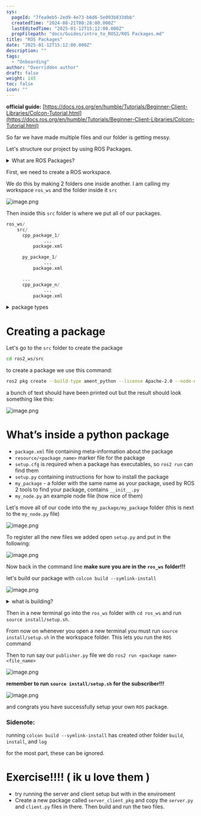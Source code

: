 ```yaml
---
sys:
  pageId: "7fea9eb5-2ed9-4e73-b6d6-5e093b833dbb"
  createdTime: "2024-08-21T00:28:00.000Z"
  lastEditedTime: "2025-01-12T15:12:00.000Z"
  propFilepath: "docs/Guides/intro_to_ROS2/ROS Packages.md"
title: "ROS Packages"
date: "2025-01-12T15:12:00.000Z"
description: ""
tags:
  - "Onboarding"
author: "Overridden author"
draft: false
weight: 145
toc: false
icon: ""
---
```


**official guide:** [https://docs.ros.org/en/humble/Tutorials/Beginner-Client-Libraries/Colcon-Tutorial.html](https://docs.ros.org/en/humble/Tutorials/Beginner-Client-Libraries/Colcon-Tutorial.html)

So far we have made multiple files and our folder is getting messy.

Let's structure our project by using ROS Packages.

<details>

<summary>What are ROS Packages?</summary>

ROS Packages are, as the name implies, packages of code that are highly sharable between ROS developers.

They consist of a folder, `package.xml` file, and source code

```python
      cpp_package_1/
		      ... imagine much code files here ..
          package.xml
```

</details>

First, we need to create a ROS workspace.

We do this by making 2 folders one inside another. I am calling my workspace `ros_ws` and the folder inside it `src`

![image.png](https://prod-files-secure.s3.us-west-2.amazonaws.com/d518164a-d88e-44d1-a4ee-3adb3bd8bce0/70706947-fd18-4537-a67b-e12946812d31/image.png?X-Amz-Algorithm=AWS4-HMAC-SHA256&X-Amz-Content-Sha256=UNSIGNED-PAYLOAD&X-Amz-Credential=ASIAZI2LB46642DXG7JR%2F20250506%2Fus-west-2%2Fs3%2Faws4_request&X-Amz-Date=20250506T041140Z&X-Amz-Expires=3600&X-Amz-Security-Token=IQoJb3JpZ2luX2VjEJT%2F%2F%2F%2F%2F%2F%2F%2F%2F%2FwEaCXVzLXdlc3QtMiJIMEYCIQCxi5rU6zBDkopjFrosETSTWjmKMpFg%2BQpoMZ5%2FZzUMIQIhANHNFAnyfWNFERy3T6%2FgyuJPeUHt0nwoXs9AqvB0XJbJKv8DCD0QABoMNjM3NDIzMTgzODA1IgxY1w%2BAXgcavrnD4Bwq3ANU31i8l10fe1%2Fu%2Fleoyr0czxcvFl4MHuZBQEHa0Sifspvm1iNl7LaBEfu9TqIbEiFAs2d1qi3V3S9PK10aEc%2Bhikf9Ik0YWNLUI3k0atj%2BE3D4HUYn1MGHgQcyea6Qb%2Bso3NO06B6byQLWcPA00i6Jza3mybEFjty2pA6jWQHMm9uFVjN1xLOKnZtT4FRjlPeQHyudP8C8lmz0Q5SXrAacdlK93yZFmpCk0jamoeSnxhlJASzoze3qBMMm9vNJCo%2BQB77kCD31B7cHsWlUfBX63VgUL8w0LtdZHrY6MYTobdxzq38t15u8OZ3%2FB7sMI4gXZOtNxTFfEK3o0dCuqQAwrSU9TOHd8uVFKD%2Bsv4HldxzjrrubglnO3Oaismu%2Byxl8pwhACQV1rrtYCc5xiz1ZKdsKZUuJwBoDMClhuq1m8IlEQ2PLyVZdAuAhlvUcTrrzMfm4UM227NquRSPvJGd%2BLDOSuSbNrbxGJl792Y4WPBeoQUAymU776IZHMcheskgyPGnomX7E9ecOjvdTS7wqiwNLLwNYIzMYSPAczcnPcBw5mCVq61v%2B1hkUUMJIpBQOXRokrXz%2B%2BJpQC0Uh7DyotRK0m7BQm5tK0E1ty9RZJ1chUWXLdQQsSsNzLzDCl%2BbABjqkAcpHjx7JyJ7D4vPVPWELMQm%2BHIU7t3JpTVILswe%2BQbPYZIn4z2RvIbbGblhOqdgevK1%2Fb1vUbYznb6jeqPnQhGU0Zo4Y6G9azR%2FSpzzMGaX6PRpeci%2Bea9V578C22uoCC5Llhexc%2B0%2BG9PxCrhp3jxZFed8iskqM3tzdt2LVFOcB4niNcDMOLr7TOqlVS4I5JvDp9%2FuzVE3l3ykgKd%2FpoZ50xNyG&X-Amz-Signature=485674d8ecd243a835ac4e847a50095ba776d35c4b7cb8d6204c4fcfccc1a49f&X-Amz-SignedHeaders=host&x-id=GetObject)

Then inside this `src` folder is where we put all of our packages.

```python
ros_ws/
    src/
      cpp_package_1/
		      ...
          package.xml

      py_package_1/
		      ...
          package.xml

      ...
      cpp_package_n/
		      ...
          package.xml

```

<details>

<summary>package types</summary>

packages can be either `C++` or python.

the intern file structure is different for each but for this guide we will stick to creating python packages

</details>

# Creating a package

Let's go to the `src` folder to create the package

```bash
cd ros2_ws/src
```

to create a package we use this command:

```bash
ros2 pkg create --build-type ament_python --license Apache-2.0 --node-name my_node my_package
```

a bunch of text should have been printed out but the result should look something like this:

![image.png](https://prod-files-secure.s3.us-west-2.amazonaws.com/d518164a-d88e-44d1-a4ee-3adb3bd8bce0/e6cf1e3f-8512-4a3e-b131-079f800bf3e8/image.png?X-Amz-Algorithm=AWS4-HMAC-SHA256&X-Amz-Content-Sha256=UNSIGNED-PAYLOAD&X-Amz-Credential=ASIAZI2LB46642DXG7JR%2F20250506%2Fus-west-2%2Fs3%2Faws4_request&X-Amz-Date=20250506T041140Z&X-Amz-Expires=3600&X-Amz-Security-Token=IQoJb3JpZ2luX2VjEJT%2F%2F%2F%2F%2F%2F%2F%2F%2F%2FwEaCXVzLXdlc3QtMiJIMEYCIQCxi5rU6zBDkopjFrosETSTWjmKMpFg%2BQpoMZ5%2FZzUMIQIhANHNFAnyfWNFERy3T6%2FgyuJPeUHt0nwoXs9AqvB0XJbJKv8DCD0QABoMNjM3NDIzMTgzODA1IgxY1w%2BAXgcavrnD4Bwq3ANU31i8l10fe1%2Fu%2Fleoyr0czxcvFl4MHuZBQEHa0Sifspvm1iNl7LaBEfu9TqIbEiFAs2d1qi3V3S9PK10aEc%2Bhikf9Ik0YWNLUI3k0atj%2BE3D4HUYn1MGHgQcyea6Qb%2Bso3NO06B6byQLWcPA00i6Jza3mybEFjty2pA6jWQHMm9uFVjN1xLOKnZtT4FRjlPeQHyudP8C8lmz0Q5SXrAacdlK93yZFmpCk0jamoeSnxhlJASzoze3qBMMm9vNJCo%2BQB77kCD31B7cHsWlUfBX63VgUL8w0LtdZHrY6MYTobdxzq38t15u8OZ3%2FB7sMI4gXZOtNxTFfEK3o0dCuqQAwrSU9TOHd8uVFKD%2Bsv4HldxzjrrubglnO3Oaismu%2Byxl8pwhACQV1rrtYCc5xiz1ZKdsKZUuJwBoDMClhuq1m8IlEQ2PLyVZdAuAhlvUcTrrzMfm4UM227NquRSPvJGd%2BLDOSuSbNrbxGJl792Y4WPBeoQUAymU776IZHMcheskgyPGnomX7E9ecOjvdTS7wqiwNLLwNYIzMYSPAczcnPcBw5mCVq61v%2B1hkUUMJIpBQOXRokrXz%2B%2BJpQC0Uh7DyotRK0m7BQm5tK0E1ty9RZJ1chUWXLdQQsSsNzLzDCl%2BbABjqkAcpHjx7JyJ7D4vPVPWELMQm%2BHIU7t3JpTVILswe%2BQbPYZIn4z2RvIbbGblhOqdgevK1%2Fb1vUbYznb6jeqPnQhGU0Zo4Y6G9azR%2FSpzzMGaX6PRpeci%2Bea9V578C22uoCC5Llhexc%2B0%2BG9PxCrhp3jxZFed8iskqM3tzdt2LVFOcB4niNcDMOLr7TOqlVS4I5JvDp9%2FuzVE3l3ykgKd%2FpoZ50xNyG&X-Amz-Signature=3844d74edb5e143b7a81e106e6063c93935eee119cec84298cc47cfd0f077b8c&X-Amz-SignedHeaders=host&x-id=GetObject)

# What’s inside a python package

- `package.xml` file containing meta-information about the package
- `resource/<package_name>` marker file for the package
- `setup.cfg` is required when a package has executables, so `ros2 run` can find them
- `setup.py` containing instructions for how to install the package
- `my_package` - a folder with the same name as your package, used by ROS 2 tools to find your package, contains `__init__.py`
- `my_node.py` an example node file (how nice of them)

Let's move all of our code into the `my_package/my_package` folder (this is next to the `my_node.py` file)

![image.png](https://prod-files-secure.s3.us-west-2.amazonaws.com/d518164a-d88e-44d1-a4ee-3adb3bd8bce0/9ce58f11-0da9-4d3e-b86d-506a9685d378/image.png?X-Amz-Algorithm=AWS4-HMAC-SHA256&X-Amz-Content-Sha256=UNSIGNED-PAYLOAD&X-Amz-Credential=ASIAZI2LB46642DXG7JR%2F20250506%2Fus-west-2%2Fs3%2Faws4_request&X-Amz-Date=20250506T041140Z&X-Amz-Expires=3600&X-Amz-Security-Token=IQoJb3JpZ2luX2VjEJT%2F%2F%2F%2F%2F%2F%2F%2F%2F%2FwEaCXVzLXdlc3QtMiJIMEYCIQCxi5rU6zBDkopjFrosETSTWjmKMpFg%2BQpoMZ5%2FZzUMIQIhANHNFAnyfWNFERy3T6%2FgyuJPeUHt0nwoXs9AqvB0XJbJKv8DCD0QABoMNjM3NDIzMTgzODA1IgxY1w%2BAXgcavrnD4Bwq3ANU31i8l10fe1%2Fu%2Fleoyr0czxcvFl4MHuZBQEHa0Sifspvm1iNl7LaBEfu9TqIbEiFAs2d1qi3V3S9PK10aEc%2Bhikf9Ik0YWNLUI3k0atj%2BE3D4HUYn1MGHgQcyea6Qb%2Bso3NO06B6byQLWcPA00i6Jza3mybEFjty2pA6jWQHMm9uFVjN1xLOKnZtT4FRjlPeQHyudP8C8lmz0Q5SXrAacdlK93yZFmpCk0jamoeSnxhlJASzoze3qBMMm9vNJCo%2BQB77kCD31B7cHsWlUfBX63VgUL8w0LtdZHrY6MYTobdxzq38t15u8OZ3%2FB7sMI4gXZOtNxTFfEK3o0dCuqQAwrSU9TOHd8uVFKD%2Bsv4HldxzjrrubglnO3Oaismu%2Byxl8pwhACQV1rrtYCc5xiz1ZKdsKZUuJwBoDMClhuq1m8IlEQ2PLyVZdAuAhlvUcTrrzMfm4UM227NquRSPvJGd%2BLDOSuSbNrbxGJl792Y4WPBeoQUAymU776IZHMcheskgyPGnomX7E9ecOjvdTS7wqiwNLLwNYIzMYSPAczcnPcBw5mCVq61v%2B1hkUUMJIpBQOXRokrXz%2B%2BJpQC0Uh7DyotRK0m7BQm5tK0E1ty9RZJ1chUWXLdQQsSsNzLzDCl%2BbABjqkAcpHjx7JyJ7D4vPVPWELMQm%2BHIU7t3JpTVILswe%2BQbPYZIn4z2RvIbbGblhOqdgevK1%2Fb1vUbYznb6jeqPnQhGU0Zo4Y6G9azR%2FSpzzMGaX6PRpeci%2Bea9V578C22uoCC5Llhexc%2B0%2BG9PxCrhp3jxZFed8iskqM3tzdt2LVFOcB4niNcDMOLr7TOqlVS4I5JvDp9%2FuzVE3l3ykgKd%2FpoZ50xNyG&X-Amz-Signature=518bacf38e2427e70acec5c241ef6188f85aad4826b862c3a359edcd5809a306&X-Amz-SignedHeaders=host&x-id=GetObject)

To register all the new files we added open `setup.py` and put in the following:

![image.png](https://prod-files-secure.s3.us-west-2.amazonaws.com/d518164a-d88e-44d1-a4ee-3adb3bd8bce0/1cd7c262-4cae-4496-9d75-c178537d24a2/image.png?X-Amz-Algorithm=AWS4-HMAC-SHA256&X-Amz-Content-Sha256=UNSIGNED-PAYLOAD&X-Amz-Credential=ASIAZI2LB46642DXG7JR%2F20250506%2Fus-west-2%2Fs3%2Faws4_request&X-Amz-Date=20250506T041140Z&X-Amz-Expires=3600&X-Amz-Security-Token=IQoJb3JpZ2luX2VjEJT%2F%2F%2F%2F%2F%2F%2F%2F%2F%2FwEaCXVzLXdlc3QtMiJIMEYCIQCxi5rU6zBDkopjFrosETSTWjmKMpFg%2BQpoMZ5%2FZzUMIQIhANHNFAnyfWNFERy3T6%2FgyuJPeUHt0nwoXs9AqvB0XJbJKv8DCD0QABoMNjM3NDIzMTgzODA1IgxY1w%2BAXgcavrnD4Bwq3ANU31i8l10fe1%2Fu%2Fleoyr0czxcvFl4MHuZBQEHa0Sifspvm1iNl7LaBEfu9TqIbEiFAs2d1qi3V3S9PK10aEc%2Bhikf9Ik0YWNLUI3k0atj%2BE3D4HUYn1MGHgQcyea6Qb%2Bso3NO06B6byQLWcPA00i6Jza3mybEFjty2pA6jWQHMm9uFVjN1xLOKnZtT4FRjlPeQHyudP8C8lmz0Q5SXrAacdlK93yZFmpCk0jamoeSnxhlJASzoze3qBMMm9vNJCo%2BQB77kCD31B7cHsWlUfBX63VgUL8w0LtdZHrY6MYTobdxzq38t15u8OZ3%2FB7sMI4gXZOtNxTFfEK3o0dCuqQAwrSU9TOHd8uVFKD%2Bsv4HldxzjrrubglnO3Oaismu%2Byxl8pwhACQV1rrtYCc5xiz1ZKdsKZUuJwBoDMClhuq1m8IlEQ2PLyVZdAuAhlvUcTrrzMfm4UM227NquRSPvJGd%2BLDOSuSbNrbxGJl792Y4WPBeoQUAymU776IZHMcheskgyPGnomX7E9ecOjvdTS7wqiwNLLwNYIzMYSPAczcnPcBw5mCVq61v%2B1hkUUMJIpBQOXRokrXz%2B%2BJpQC0Uh7DyotRK0m7BQm5tK0E1ty9RZJ1chUWXLdQQsSsNzLzDCl%2BbABjqkAcpHjx7JyJ7D4vPVPWELMQm%2BHIU7t3JpTVILswe%2BQbPYZIn4z2RvIbbGblhOqdgevK1%2Fb1vUbYznb6jeqPnQhGU0Zo4Y6G9azR%2FSpzzMGaX6PRpeci%2Bea9V578C22uoCC5Llhexc%2B0%2BG9PxCrhp3jxZFed8iskqM3tzdt2LVFOcB4niNcDMOLr7TOqlVS4I5JvDp9%2FuzVE3l3ykgKd%2FpoZ50xNyG&X-Amz-Signature=295da311adaa09ad10c11a0a9e637cc8eb17418361778205f12e2cc241cef180&X-Amz-SignedHeaders=host&x-id=GetObject)

Now back in the command line **make sure you are in the** **`ros_ws`** **folder!!!**

let's build our package with `colcon build --symlink-install`

![image.png](https://prod-files-secure.s3.us-west-2.amazonaws.com/d518164a-d88e-44d1-a4ee-3adb3bd8bce0/2f2a0d27-b173-48fd-b189-5f5c0ce65619/image.png?X-Amz-Algorithm=AWS4-HMAC-SHA256&X-Amz-Content-Sha256=UNSIGNED-PAYLOAD&X-Amz-Credential=ASIAZI2LB46642DXG7JR%2F20250506%2Fus-west-2%2Fs3%2Faws4_request&X-Amz-Date=20250506T041140Z&X-Amz-Expires=3600&X-Amz-Security-Token=IQoJb3JpZ2luX2VjEJT%2F%2F%2F%2F%2F%2F%2F%2F%2F%2FwEaCXVzLXdlc3QtMiJIMEYCIQCxi5rU6zBDkopjFrosETSTWjmKMpFg%2BQpoMZ5%2FZzUMIQIhANHNFAnyfWNFERy3T6%2FgyuJPeUHt0nwoXs9AqvB0XJbJKv8DCD0QABoMNjM3NDIzMTgzODA1IgxY1w%2BAXgcavrnD4Bwq3ANU31i8l10fe1%2Fu%2Fleoyr0czxcvFl4MHuZBQEHa0Sifspvm1iNl7LaBEfu9TqIbEiFAs2d1qi3V3S9PK10aEc%2Bhikf9Ik0YWNLUI3k0atj%2BE3D4HUYn1MGHgQcyea6Qb%2Bso3NO06B6byQLWcPA00i6Jza3mybEFjty2pA6jWQHMm9uFVjN1xLOKnZtT4FRjlPeQHyudP8C8lmz0Q5SXrAacdlK93yZFmpCk0jamoeSnxhlJASzoze3qBMMm9vNJCo%2BQB77kCD31B7cHsWlUfBX63VgUL8w0LtdZHrY6MYTobdxzq38t15u8OZ3%2FB7sMI4gXZOtNxTFfEK3o0dCuqQAwrSU9TOHd8uVFKD%2Bsv4HldxzjrrubglnO3Oaismu%2Byxl8pwhACQV1rrtYCc5xiz1ZKdsKZUuJwBoDMClhuq1m8IlEQ2PLyVZdAuAhlvUcTrrzMfm4UM227NquRSPvJGd%2BLDOSuSbNrbxGJl792Y4WPBeoQUAymU776IZHMcheskgyPGnomX7E9ecOjvdTS7wqiwNLLwNYIzMYSPAczcnPcBw5mCVq61v%2B1hkUUMJIpBQOXRokrXz%2B%2BJpQC0Uh7DyotRK0m7BQm5tK0E1ty9RZJ1chUWXLdQQsSsNzLzDCl%2BbABjqkAcpHjx7JyJ7D4vPVPWELMQm%2BHIU7t3JpTVILswe%2BQbPYZIn4z2RvIbbGblhOqdgevK1%2Fb1vUbYznb6jeqPnQhGU0Zo4Y6G9azR%2FSpzzMGaX6PRpeci%2Bea9V578C22uoCC5Llhexc%2B0%2BG9PxCrhp3jxZFed8iskqM3tzdt2LVFOcB4niNcDMOLr7TOqlVS4I5JvDp9%2FuzVE3l3ykgKd%2FpoZ50xNyG&X-Amz-Signature=2e9b94813986490b3f4d26477de93f39da525c69178f2c4ea61430dd03d5c3bd&X-Amz-SignedHeaders=host&x-id=GetObject)

<details>

<summary>what is building?</summary>

if you are a CS major at Rose-Hulman you will learn the answer to this in CSSE132

but TLDR; is it combines all the code files into one program that can be run easily 

</details>

Then in a new terminal go into the `ros_ws` folder with `cd ros_ws` and run `source install/setup.sh`. 

From now on whenever you open a new terminal you must run `source install/setup.sh` in the workspace folder. This lets you run the `ROS` command

Then to run say our `publisher.py` file we do `ros2 run <package name> <file_name>`

![image.png](https://prod-files-secure.s3.us-west-2.amazonaws.com/d518164a-d88e-44d1-a4ee-3adb3bd8bce0/4f4b1219-3a44-4632-aa0a-ce3471699f59/image.png?X-Amz-Algorithm=AWS4-HMAC-SHA256&X-Amz-Content-Sha256=UNSIGNED-PAYLOAD&X-Amz-Credential=ASIAZI2LB46642DXG7JR%2F20250506%2Fus-west-2%2Fs3%2Faws4_request&X-Amz-Date=20250506T041140Z&X-Amz-Expires=3600&X-Amz-Security-Token=IQoJb3JpZ2luX2VjEJT%2F%2F%2F%2F%2F%2F%2F%2F%2F%2FwEaCXVzLXdlc3QtMiJIMEYCIQCxi5rU6zBDkopjFrosETSTWjmKMpFg%2BQpoMZ5%2FZzUMIQIhANHNFAnyfWNFERy3T6%2FgyuJPeUHt0nwoXs9AqvB0XJbJKv8DCD0QABoMNjM3NDIzMTgzODA1IgxY1w%2BAXgcavrnD4Bwq3ANU31i8l10fe1%2Fu%2Fleoyr0czxcvFl4MHuZBQEHa0Sifspvm1iNl7LaBEfu9TqIbEiFAs2d1qi3V3S9PK10aEc%2Bhikf9Ik0YWNLUI3k0atj%2BE3D4HUYn1MGHgQcyea6Qb%2Bso3NO06B6byQLWcPA00i6Jza3mybEFjty2pA6jWQHMm9uFVjN1xLOKnZtT4FRjlPeQHyudP8C8lmz0Q5SXrAacdlK93yZFmpCk0jamoeSnxhlJASzoze3qBMMm9vNJCo%2BQB77kCD31B7cHsWlUfBX63VgUL8w0LtdZHrY6MYTobdxzq38t15u8OZ3%2FB7sMI4gXZOtNxTFfEK3o0dCuqQAwrSU9TOHd8uVFKD%2Bsv4HldxzjrrubglnO3Oaismu%2Byxl8pwhACQV1rrtYCc5xiz1ZKdsKZUuJwBoDMClhuq1m8IlEQ2PLyVZdAuAhlvUcTrrzMfm4UM227NquRSPvJGd%2BLDOSuSbNrbxGJl792Y4WPBeoQUAymU776IZHMcheskgyPGnomX7E9ecOjvdTS7wqiwNLLwNYIzMYSPAczcnPcBw5mCVq61v%2B1hkUUMJIpBQOXRokrXz%2B%2BJpQC0Uh7DyotRK0m7BQm5tK0E1ty9RZJ1chUWXLdQQsSsNzLzDCl%2BbABjqkAcpHjx7JyJ7D4vPVPWELMQm%2BHIU7t3JpTVILswe%2BQbPYZIn4z2RvIbbGblhOqdgevK1%2Fb1vUbYznb6jeqPnQhGU0Zo4Y6G9azR%2FSpzzMGaX6PRpeci%2Bea9V578C22uoCC5Llhexc%2B0%2BG9PxCrhp3jxZFed8iskqM3tzdt2LVFOcB4niNcDMOLr7TOqlVS4I5JvDp9%2FuzVE3l3ykgKd%2FpoZ50xNyG&X-Amz-Signature=b4b46085383aad608ff3a80fef79119c14285c9030f846ce8522bc632489b26c&X-Amz-SignedHeaders=host&x-id=GetObject)

**remember to run** **`source install/setup.sh`** **for the subscriber!!!**

![image.png](https://prod-files-secure.s3.us-west-2.amazonaws.com/d518164a-d88e-44d1-a4ee-3adb3bd8bce0/02121119-dad4-49ec-8356-c956108b4243/image.png?X-Amz-Algorithm=AWS4-HMAC-SHA256&X-Amz-Content-Sha256=UNSIGNED-PAYLOAD&X-Amz-Credential=ASIAZI2LB46642DXG7JR%2F20250506%2Fus-west-2%2Fs3%2Faws4_request&X-Amz-Date=20250506T041140Z&X-Amz-Expires=3600&X-Amz-Security-Token=IQoJb3JpZ2luX2VjEJT%2F%2F%2F%2F%2F%2F%2F%2F%2F%2FwEaCXVzLXdlc3QtMiJIMEYCIQCxi5rU6zBDkopjFrosETSTWjmKMpFg%2BQpoMZ5%2FZzUMIQIhANHNFAnyfWNFERy3T6%2FgyuJPeUHt0nwoXs9AqvB0XJbJKv8DCD0QABoMNjM3NDIzMTgzODA1IgxY1w%2BAXgcavrnD4Bwq3ANU31i8l10fe1%2Fu%2Fleoyr0czxcvFl4MHuZBQEHa0Sifspvm1iNl7LaBEfu9TqIbEiFAs2d1qi3V3S9PK10aEc%2Bhikf9Ik0YWNLUI3k0atj%2BE3D4HUYn1MGHgQcyea6Qb%2Bso3NO06B6byQLWcPA00i6Jza3mybEFjty2pA6jWQHMm9uFVjN1xLOKnZtT4FRjlPeQHyudP8C8lmz0Q5SXrAacdlK93yZFmpCk0jamoeSnxhlJASzoze3qBMMm9vNJCo%2BQB77kCD31B7cHsWlUfBX63VgUL8w0LtdZHrY6MYTobdxzq38t15u8OZ3%2FB7sMI4gXZOtNxTFfEK3o0dCuqQAwrSU9TOHd8uVFKD%2Bsv4HldxzjrrubglnO3Oaismu%2Byxl8pwhACQV1rrtYCc5xiz1ZKdsKZUuJwBoDMClhuq1m8IlEQ2PLyVZdAuAhlvUcTrrzMfm4UM227NquRSPvJGd%2BLDOSuSbNrbxGJl792Y4WPBeoQUAymU776IZHMcheskgyPGnomX7E9ecOjvdTS7wqiwNLLwNYIzMYSPAczcnPcBw5mCVq61v%2B1hkUUMJIpBQOXRokrXz%2B%2BJpQC0Uh7DyotRK0m7BQm5tK0E1ty9RZJ1chUWXLdQQsSsNzLzDCl%2BbABjqkAcpHjx7JyJ7D4vPVPWELMQm%2BHIU7t3JpTVILswe%2BQbPYZIn4z2RvIbbGblhOqdgevK1%2Fb1vUbYznb6jeqPnQhGU0Zo4Y6G9azR%2FSpzzMGaX6PRpeci%2Bea9V578C22uoCC5Llhexc%2B0%2BG9PxCrhp3jxZFed8iskqM3tzdt2LVFOcB4niNcDMOLr7TOqlVS4I5JvDp9%2FuzVE3l3ykgKd%2FpoZ50xNyG&X-Amz-Signature=13148da9119aca7cd77a378b764d129abf2f3e2928ae91364d2bee0df8ce1f1d&X-Amz-SignedHeaders=host&x-id=GetObject)

and congrats you have successfully setup your own `ROS` package.

### Sidenote:

running `colcon build --symlink-install` has created other folder `build`, `install`, and `log`

for the most part, these can be ignored.

# Exercise!!!! ( ik u love them )

- try running the server and client setup but with in the enviroment
- Create a new package called `server_client_pkg` and copy the `server.py` and `client.py` files in there. Then build and run the two files.
